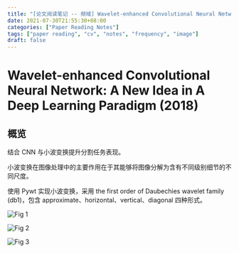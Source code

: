 ```yaml
---
title: "[论文阅读笔记 -- 频域] Wavelet-enhanced Convolutional Neural Network (2018)"
date: 2021-07-30T21:55:30+08:00
categories: ["Paper Reading Notes"]
tags: ["paper reading", "cv", "notes", "frequency", "image"]
draft: false
---
```


# Wavelet-enhanced Convolutional Neural Network: A New Idea in A Deep Learning Paradigm (2018)

## 概览

结合 CNN 与小波变换提升分割任务表现。  

小波变换在图像处理中的主要作用在于其能够将图像分解为含有不同级别细节的不同尺度。  

使用 Pywt 实现小波变换，采用 the first order of Daubechies wavelet family (db1)，包含 approximate、horizontal、vertical、diagonal 四种形式。  

![Fig 1](/images/2021/PRN66/1.png)

![Fig 2](/images/2021/PRN66/2.png)

![Fig 3](/images/2021/PRN66/3.png)
